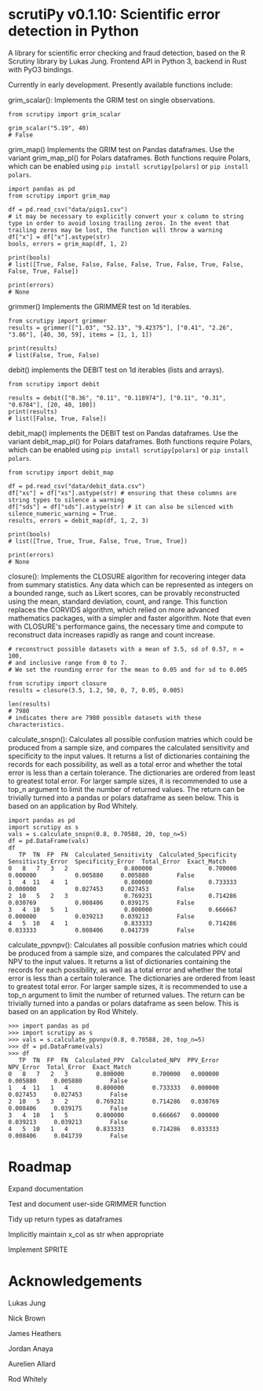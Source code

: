 # scrutiPy v0.1.10: Scientific error detection in Python

A library for scientific error checking and fraud detection, based on the R Scrutiny library by Lukas Jung. Frontend API in Python 3, backend in Rust with PyO3 bindings. 

Currently in early development. Presently available functions include:

grim_scalar(): Implements the GRIM test on single observations. 

```
from scrutipy import grim_scalar

grim_scalar("5.19", 40)
# False
```

grim_map() Implements the GRIM test on Pandas dataframes. Use the variant grim_map_pl() for Polars dataframes. Both functions require Polars, which can be enabled using `pip install scrutipy[polars]` or `pip install polars`.

```
import pandas as pd
from scrutipy import grim_map 

df = pd.read_csv("data/pigs1.csv")
# it may be necessary to explicitly convert your x column to string type in order to avoid losing trailing zeros. In the event that trailing zeros may be lost, the function will throw a warning 
df["x"] = df["x"].astype(str) 
bools, errors = grim_map(df, 1, 2)

print(bools)
# list([True, False, False, False, False, True, False, True, False, False, True, False])

print(errors)
# None
```

grimmer() Implements the GRIMMER test on 1d iterables.

```
from scrutipy import grimmer
results = grimmer(["1.03", "52.13", "9.42375"], ["0.41", "2.26", "3.86"], [40, 30, 59], items = [1, 1, 1])

print(results)
# list(False, True, False) 

```

debit() implements the DEBIT test on 1d iterables (lists and arrays). 

```
from scrutipy import debit

results = debit(["0.36", "0.11", "0.118974"], ["0.11", "0.31", "0.6784"], [20, 40, 100])
print(results)
# list([False, True, False])
```

debit_map() implements the DEBIT test on Pandas dataframes. Use the variant debit_map_pl() for Polars dataframes. Both functions require Polars, which can be enabled using `pip install scrutipy[polars]` or `pip install polars`.

```
from scrutipy import debit_map 

df = pd.read_csv("data/debit_data.csv")
df["xs"] = df["xs"].astype(str) # ensuring that these columns are string types to silence a warning
df["sds"] = df["sds"].astype(str) # it can also be silenced with silence_numeric_warning = True.
results, errors = debit_map(df, 1, 2, 3)

print(bools)
# list([True, True, True, False, True, True, True])

print(errors)
# None
```

closure(): Implements the CLOSURE algorithm for recovering integer data from summary statistics. Any data which can be represented as integers on a bounded range, such as Likert scores, can be provably reconstructed using the mean, standard deviation, count, and range. 
This function replaces the CORVIDS algorithm, which relied on more advanced mathematics packages, with a simpler and faster algorithm. 
Note that even with CLOSURE's performance gains, the necessary time and compute to reconstruct data increases rapidly as range and count increase. 

```
# reconstruct possible datasets with a mean of 3.5, sd of 0.57, n = 100, 
# and inclusive range from 0 to 7. 
# We set the rounding error for the mean to 0.05 and for sd to 0.005

from scrutipy import closure
results = closure(3.5, 1.2, 50, 0, 7, 0.05, 0.005) 

len(results)
# 7980 
# indicates there are 7980 possible datasets with these characteristics.
```

calculate_snspn(): Calculates all possible confusion matries which could be produced from a sample size, and compares the calculated sensitivity and specificity to the input values. It returns a list of dictionaries containing the records for each possibility, as well as a total error and whether the total error is less than a certain tolerance. 
The dictionaries are ordered from least to greatest total error. For larger sample sizes, it is recommended to use a top_n argument to limit the number of returned values. The return can be trivially turned into a pandas or polars dataframe as seen below.
This is based on an application by Rod Whitely.
```
import pandas as pd
import scrutipy as s
vals = s.calculate_snspn(0.8, 0.70588, 20, top_n=5)
df = pd.DataFrame(vals)
df
   TP  TN  FP  FN  Calculated_Sensitivity  Calculated_Specificity  Sensitivity_Error  Specificity_Error  Total_Error  Exact_Match
0   8   7   3   2                0.800000                0.700000           0.000000           0.005880     0.005880        False
1   4  11   4   1                0.800000                0.733333           0.000000           0.027453     0.027453        False
2  10   5   2   3                0.769231                0.714286           0.030769           0.008406     0.039175        False
3   4  10   5   1                0.800000                0.666667           0.000000           0.039213     0.039213        False
4   5  10   4   1                0.833333                0.714286           0.033333           0.008406     0.041739        False
```

calculate_ppvnpv(): Calculates all possible confusion matries which could be produced from a sample size, and compares the calculated PPV and NPV to the input values. It returns a list of dictionaries containing the records for each possibility, as well as a total error and whether the total error is less than a certain tolerance. 
The dictionaries are ordered from least to greatest total error. For larger sample sizes, it is recommended to use a top_n argument to limit the number of returned values. The return can be trivially turned into a pandas or polars dataframe as seen below.
This is based on an application by Rod Whitely.

```
>>> import pandas as pd
>>> import scrutipy as s
>>> vals = s.calculate_ppvnpv(0.8, 0.70588, 20, top_n=5)
>>> df = pd.DataFrame(vals)
>>> df
   TP  TN  FP  FN  Calculated_PPV  Calculated_NPV  PPV_Error  NPV_Error  Total_Error  Exact_Match
0   8   7   2   3        0.800000        0.700000   0.000000   0.005880     0.005880        False
1   4  11   1   4        0.800000        0.733333   0.000000   0.027453     0.027453        False
2  10   5   3   2        0.769231        0.714286   0.030769   0.008406     0.039175        False
3   4  10   1   5        0.800000        0.666667   0.000000   0.039213     0.039213        False
4   5  10   1   4        0.833333        0.714286   0.033333   0.008406     0.041739        False
```

# Roadmap

Expand documentation

Test and document user-side GRIMMER function 

Tidy up return types as dataframes

Implicitly maintain x_col as str when appropriate

Implement SPRITE


# Acknowledgements

Lukas Jung

Nick Brown

James Heathers

Jordan Anaya

Aurelien Allard

Rod Whitely
